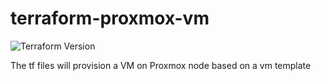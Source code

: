 # terraform-proxmox-vm

![Terraform Version](https://img.shields.io/badge/Terraform-0.12.26-green.svg)

The tf files will provision a VM on Proxmox node based on a vm template
